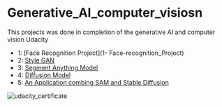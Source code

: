 # Generative_AI_computer_visiosn
This projects was done in completion of the generative AI and computer vision Udacity



                     
- 1: [Face Recognition Project](1- Face-recognition_Project)   
- 2: [Style GAN](P2)
- 3: [Segment Anything Model](P3)
- 4: [Diffusion Model](P4)
- 5: [An Application combing SAM and Stable Diffusion](P5)






![udacity_certificate](https://github.com/Danny024/Generative_AI_computer_visiosn/blob/main/image/Computer%20Vision%20and%20Generative%20AI%20.png)
